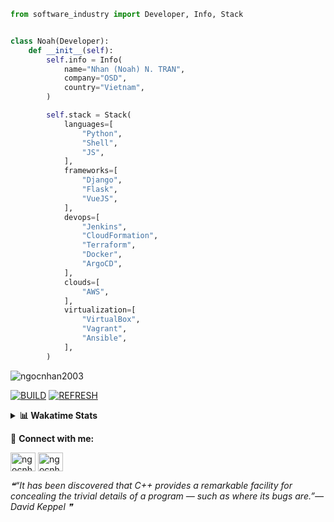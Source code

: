 ```python
from software_industry import Developer, Info, Stack


class Noah(Developer):
    def __init__(self):
        self.info = Info(
            name="Nhan (Noah) N. TRAN",
            company="OSD",
            country="Vietnam",
        )

        self.stack = Stack(
            languages=[
                "Python",
                "Shell",
                "JS",
            ],
            frameworks=[
                "Django",
                "Flask",
                "VueJS",
            ],
            devops=[
                "Jenkins",
                "CloudFormation",
                "Terraform",
                "Docker",
                "ArgoCD",
            ],
            clouds=[
                "AWS",
            ],
            virtualization=[
                "VirtualBox",
                "Vagrant",
                "Ansible",
            ],
        )
```
<img src="https://komarev.com/ghpvc/?username=ngocnhan2003&label=Profile%20views&color=0e75b6&style=flat" alt="ngocnhan2003" /> 

[![BUILD](https://github.com/ngocnhan2003/ngocnhan2003/actions/workflows/001_build.yml/badge.svg)](https://github.com/ngocnhan2003/ngocnhan2003/actions/workflows/001_build.yml)
[![REFRESH](https://github.com/ngocnhan2003/ngocnhan2003/actions/workflows/002_refresh.yml/badge.svg)](https://github.com/ngocnhan2003/ngocnhan2003/actions/workflows/002_refresh.yml)

<details> 
  <summary><b>📊 Wakatime Stats</b></summary>
  <br>
  
<!--START_SECTION:waka-->
![Code Time](http://img.shields.io/badge/Code%20Time-513%20hrs%2049%20mins-blue)

**I'm a Night 🦉** 

```text
🌞 Morning    42 commits     █████░░░░░░░░░░░░░░░░░░░░   20.1% 
🌆 Daytime    61 commits     ███████░░░░░░░░░░░░░░░░░░   29.19% 
🌃 Evening    38 commits     ████░░░░░░░░░░░░░░░░░░░░░   18.18% 
🌙 Night      68 commits     ████████░░░░░░░░░░░░░░░░░   32.54%

```
📅 **I'm Most Productive on Monday** 

```text
Monday       97 commits     ███████████░░░░░░░░░░░░░░   46.41% 
Tuesday      55 commits     ██████░░░░░░░░░░░░░░░░░░░   26.32% 
Wednesday    22 commits     ██░░░░░░░░░░░░░░░░░░░░░░░   10.53% 
Thursday     5 commits      ░░░░░░░░░░░░░░░░░░░░░░░░░   2.39% 
Friday       4 commits      ░░░░░░░░░░░░░░░░░░░░░░░░░   1.91% 
Saturday     9 commits      █░░░░░░░░░░░░░░░░░░░░░░░░   4.31% 
Sunday       17 commits     ██░░░░░░░░░░░░░░░░░░░░░░░   8.13%

```


📊 **This Week I Spent My Time On** 

```text
⌚︎ Time Zone: Asia/Ho_Chi_Minh

💬 Programming Languages: 
Go                       16 hrs 46 mins      █████████████████████░░░░   86.74% 
SQL                      1 hr 19 mins        █░░░░░░░░░░░░░░░░░░░░░░░░   6.85% 
YAML                     22 mins             ░░░░░░░░░░░░░░░░░░░░░░░░░   1.97% 
Text                     21 mins             ░░░░░░░░░░░░░░░░░░░░░░░░░   1.88% 
Other                    15 mins             ░░░░░░░░░░░░░░░░░░░░░░░░░   1.36%

🔥 Editors: 
GoLand                   18 hrs 26 mins      ███████████████████████░░   95.33% 
VS Code                  54 mins             █░░░░░░░░░░░░░░░░░░░░░░░░   4.67%

💻 Operating System: 
Linux                    19 hrs 15 mins      █████████████████████████   99.54% 
Mac                      5 mins              ░░░░░░░░░░░░░░░░░░░░░░░░░   0.46%

```

**I Mostly Code in Python** 

```text
Python                   14 repos            ███████████░░░░░░░░░░░░░░   43.75% 
JavaScript               6 repos             ████░░░░░░░░░░░░░░░░░░░░░   18.75% 
TypeScript               2 repos             █░░░░░░░░░░░░░░░░░░░░░░░░   6.25% 
Kotlin                   2 repos             █░░░░░░░░░░░░░░░░░░░░░░░░   6.25% 
Vue                      2 repos             █░░░░░░░░░░░░░░░░░░░░░░░░   6.25%

```



 Last Updated on 20/09/2022 11:27:12 UTC+7
<!--END_SECTION:waka-->
</details>

🔗 **Connect with me:**

<a href="https://linkedin.com/in/ngocnhan2003" target="blank"><img align="center" src="https://raw.githubusercontent.com/rahuldkjain/github-profile-readme-generator/master/src/images/icons/Social/linked-in-alt.svg" alt="ngocnhan2003" height="30" width="40" /></a>
<a href="https://instagram.com/ngocnhan2003" target="blank"><img align="center" src="https://raw.githubusercontent.com/rahuldkjain/github-profile-readme-generator/master/src/images/icons/Social/instagram.svg" alt="ngocnhan2003" height="30" width="40" /></a>


<!--STARTS_HERE_QUOTE_README-->
<i>❝“It has been discovered that C++ provides a remarkable facility for concealing the trivial details of a program — such as where its bugs are.”— David Keppel   ❞</i>
<!--ENDS_HERE_QUOTE_README-->
